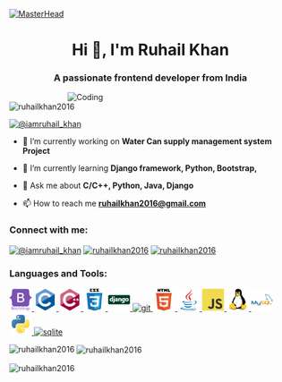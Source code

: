 [![MasterHead](https://doy2mn9upadnk.cloudfront.net/uploads/default/original/4X/0/2/a/02a4b92048705c6530bc0c6a48d2cf9fcb6a74d9.gif)](https://ruhailkhan.io)

<h1 align="center">Hi 👋, I'm Ruhail Khan</h1>
<h3 align="center">A passionate frontend developer from India</h3>
<img align="right" alt="Coding" width="400" src="https://cdn.dribbble.com/users/1162077/screenshots/3848914/programmer.gif">


<p align="left"> <img src="https://komarev.com/ghpvc/?username=ruhailkhan2016&label=Profile%20views&color=0e75b6&style=flat" alt="ruhailkhan2016" /> </p>

<p align="left"> <a href="https://twitter.com/@iamruhail_khan" target="blank"><img src="https://img.shields.io/twitter/follow/@iamruhail_khan?logo=twitter&style=for-the-badge" alt="@iamruhail_khan" /></a> </p>

- 🔭 I’m currently working on **Water Can supply management system Project**

- 🌱 I’m currently learning **Django framework, Python, Bootstrap,**

- 💬 Ask me about **C/C++, Python, Java, Django**

- 📫 How to reach me **ruhailkhan2016@gmail.com**

<h3 align="left">Connect with me:</h3>
<p align="left">
<a href="https://twitter.com/@iamruhail_khan" target="blank"><img align="center" src="https://raw.githubusercontent.com/rahuldkjain/github-profile-readme-generator/master/src/images/icons/Social/twitter.svg" alt="@iamruhail_khan" height="30" width="40" /></a>
<a href="https://linkedin.com/in/ruhailkhan2016" target="blank"><img align="center" src="https://raw.githubusercontent.com/rahuldkjain/github-profile-readme-generator/master/src/images/icons/Social/linked-in-alt.svg" alt="ruhailkhan2016" height="30" width="40" /></a>
<a href="https://instagram.com/ruhailkhan2016" target="blank"><img align="center" src="https://raw.githubusercontent.com/rahuldkjain/github-profile-readme-generator/master/src/images/icons/Social/instagram.svg" alt="ruhailkhan2016" height="30" width="40" /></a>
</p>

<h3 align="left">Languages and Tools:</h3>
<p align="left"> <a href="https://getbootstrap.com" target="_blank" rel="noreferrer"> <img src="https://raw.githubusercontent.com/devicons/devicon/master/icons/bootstrap/bootstrap-plain-wordmark.svg" alt="bootstrap" width="40" height="40"/> </a> <a href="https://www.cprogramming.com/" target="_blank" rel="noreferrer"> <img src="https://raw.githubusercontent.com/devicons/devicon/master/icons/c/c-original.svg" alt="c" width="40" height="40"/> </a> <a href="https://www.w3schools.com/cpp/" target="_blank" rel="noreferrer"> <img src="https://raw.githubusercontent.com/devicons/devicon/master/icons/cplusplus/cplusplus-original.svg" alt="cplusplus" width="40" height="40"/> </a> <a href="https://www.w3schools.com/css/" target="_blank" rel="noreferrer"> <img src="https://raw.githubusercontent.com/devicons/devicon/master/icons/css3/css3-original-wordmark.svg" alt="css3" width="40" height="40"/> </a> <a href="https://www.djangoproject.com/" target="_blank" rel="noreferrer"> <img src="https://raw.githubusercontent.com/devicons/devicon/master/icons/django/django-original.svg" alt="django" width="40" height="40"/> </a> <a href="https://git-scm.com/" target="_blank" rel="noreferrer"> <img src="https://www.vectorlogo.zone/logos/git-scm/git-scm-icon.svg" alt="git" width="40" height="40"/> </a> <a href="https://www.w3.org/html/" target="_blank" rel="noreferrer"> <img src="https://raw.githubusercontent.com/devicons/devicon/master/icons/html5/html5-original-wordmark.svg" alt="html5" width="40" height="40"/> </a> <a href="https://www.java.com" target="_blank" rel="noreferrer"> <img src="https://raw.githubusercontent.com/devicons/devicon/master/icons/java/java-original.svg" alt="java" width="40" height="40"/> </a> <a href="https://developer.mozilla.org/en-US/docs/Web/JavaScript" target="_blank" rel="noreferrer"> <img src="https://raw.githubusercontent.com/devicons/devicon/master/icons/javascript/javascript-original.svg" alt="javascript" width="40" height="40"/> </a> <a href="https://www.linux.org/" target="_blank" rel="noreferrer"> <img src="https://raw.githubusercontent.com/devicons/devicon/master/icons/linux/linux-original.svg" alt="linux" width="40" height="40"/> </a> <a href="https://www.mysql.com/" target="_blank" rel="noreferrer"> <img src="https://raw.githubusercontent.com/devicons/devicon/master/icons/mysql/mysql-original-wordmark.svg" alt="mysql" width="40" height="40"/> </a> <a href="https://www.python.org" target="_blank" rel="noreferrer"> <img src="https://raw.githubusercontent.com/devicons/devicon/master/icons/python/python-original.svg" alt="python" width="40" height="40"/> </a> <a href="https://www.sqlite.org/" target="_blank" rel="noreferrer"> <img src="https://www.vectorlogo.zone/logos/sqlite/sqlite-icon.svg" alt="sqlite" width="40" height="40"/> </a> </p>

<p><img align="left" src="https://github-readme-stats.vercel.app/api/top-langs?username=ruhailkhan2016&show_icons=true&locale=en&layout=compact" alt="ruhailkhan2016" /></p>

<p>&nbsp;<img align="center" src="https://github-readme-stats.vercel.app/api?username=ruhailkhan2016&show_icons=true&locale=en" alt="ruhailkhan2016" /></p>

<p><img align="center" src="https://github-readme-streak-stats.herokuapp.com/?user=ruhailkhan2016&" alt="ruhailkhan2016" /></p>
